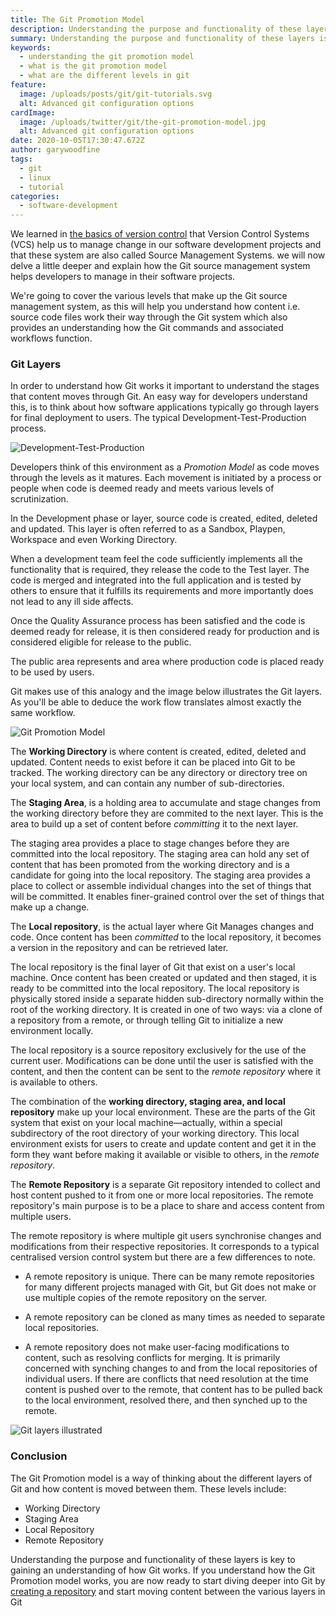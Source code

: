 ```yaml
---
title: The Git Promotion Model
description: Understanding the purpose and functionality of these layers is key to gaining an understanding of how Git works.
summary: Understanding the purpose and functionality of these layers is key to gaining an understanding of how Git works.
keywords:
  - understanding the git promotion model
  - what is the git promotion model
  - what are the different levels in git
feature:
  image: /uploads/posts/git/git-tutorials.svg
  alt: Advanced git configuration options
cardImage:
  image: /uploads/twitter/git/the-git-promotion-model.jpg
  alt: Advanced git configuration options
date: 2020-10-05T17:30:47.672Z
author: garywoodfine
tags:
  - git
  - linux
  - tutorial
categories:
  - software-development
---
```

We learned in [the basics of version control](https://geekiam.io/learn-the-basics-of-version-control-to-become-a-master/ "The basics of version control | Geek.I.Am") that Version Control Systems (VCS)
help us to manage change in our software development projects and that these system are also called Source Management Systems. we will now
 delve a little deeper and explain how the Git source management system helps developers to manage in their software projects.

We're going to cover the various levels that make up the Git source management system, as this will help you understand how
content i.e. source code files work their way through the Git system which also provides an understanding how the Git commands
and associated workflows function.

### Git Layers

In order to understand how Git works it important to understand the stages that content moves through Git.  An easy way for developers
understand this, is to think about how software applications typically go through layers for final deployment to users. The 
typical Development-Test-Production process.

![Development-Test-Production](/uploads/development-testing-production.png "Development-Test-Production")

Developers think of this environment as a *Promotion Model* as code moves through the levels as it matures. Each movement is initiated
by a process or people when code is deemed ready and meets various levels of scrutinization. 

In the Development phase or layer, source code is created, edited, deleted and updated. This layer is often referred to as a 
Sandbox, Playpen, Workspace and even Working Directory.

When a development team feel the code sufficiently implements all the functionality that is required, they release the code
to the Test layer. The code is merged and integrated into the full application and is tested by others to ensure that it fulfills
its requirements and more importantly does not lead to any ill side affects. 

Once the Quality Assurance process has been satisfied and the code is deemed ready for release, it is then considered ready for
production and is considered eligible for release to the public.

The public area represents and area where production code is placed ready to be used by users.

Git makes use of this analogy and the image below illustrates the Git layers. As you'll be able to deduce the work flow translates
almost exactly the same workflow.

![Git Promotion Model ](/uploads/git-promotion-model.png "Git Promotion Model")

The **Working Directory** is where content is created, edited, deleted and updated.  Content needs to exist before it 
can be placed into Git to be tracked. The working directory can be any directory or directory tree on your local system,
and can contain any number of sub-directories.  

The **Staging Area**, is a holding area to accumulate and stage changes from the working directory before they are commited to the next layer.
This is the area to build up a set of content before *committing* it to the next layer.

The staging area provides a place to stage changes before they are committed into the local repository. The staging area
 can hold any set of content that has been promoted from the working directory and is a candidate for going into the 
 local repository. The staging area provides a place to collect or assemble individual changes into the set of things 
 that will be committed. It enables finer-grained control over the set of things that make up a change. 

The **Local repository**, is the actual layer where Git Manages changes and code. Once content has been *committed* to the local 
repository, it becomes a version in the repository and can be retrieved later.

The local repository is the final layer of Git that exist on a user's local machine. Once content has been created or 
updated and then staged, it is ready to be committed into the local repository. The local repository is physically 
stored inside a separate hidden sub-directory normally within the root of the working directory. It is created in one 
of two ways: via a clone of a repository from a remote, or through telling Git to initialize a new environment locally.

The local repository is a source repository exclusively for the use of the current user. Modifications can be done 
until the user is satisfied with the content, and then the content can be sent to the *remote repository* where it is 
available to others.

The combination of the **working directory, staging area, and local repository** make up your local environment. 
These are the parts of the Git system that exist on your local machine—actually, within a special subdirectory of the 
root directory of your working directory. This local environment exists for users to create and update content and get 
it in the form they want before making it available or visible to others, in the *remote repository*.

The **Remote Repository** is a separate Git repository intended to collect and host content pushed to it from one or more 
local repositories. The remote repository's main purpose is to be a place to share and access content from multiple 
users. 

The remote repository is where multiple git users synchronise changes and modifications from their respective repositories.
It corresponds to a typical centralised version control system but there are a few differences to note.

* A remote repository is unique. There can be many remote repositories for many different projects managed with Git, 
but Git does not make or use multiple copies of the remote repository on the server.

* A remote repository can be cloned as many times as needed to separate local repositories.
* A remote repository does not make user-facing modifications to content, such as resolving conflicts for merging. It 
is primarily concerned with synching changes to and from the local repositories of individual users. If there are 
conflicts that need resolution at the time content is pushed over to the remote, that content has to be pulled back to 
the local environment, resolved there, and then synched up to the remote.

![Git layers illustrated ](/uploads/git-layers-illustrated.png "Git Layers Illustrated")

### Conclusion 

The Git Promotion model is a way of thinking about the different layers of Git and how content is moved between them. 
These levels include:
* Working Directory
* Staging Area
* Local Repository
* Remote Repository

Understanding the purpose and functionality of these layers is key to gaining an understanding of how Git works. If
you understand how the Git Promotion model works, you are now ready to start diving deeper into Git by [creating a 
repository](https://geekiam.io/how-to-create-a-git-repository/ "How to create a git repository | Geek.I.Am")  and start moving content between the various layers in Git
